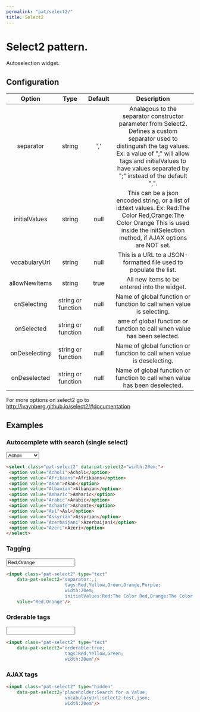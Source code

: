 ```yaml
---
permalink: "pat/select2/"
title: Select2
---
```


# Select2 pattern.

Autoselection widget.


## Configuration

| Option | Type | Default | Description |
|:-:|:-:|:-:|:-:|
| separator | string | ',' | Analagous to the separator constructor parameter from Select2. Defines a custom separator used to distinguish the tag values. Ex: a value of ";" will allow tags and initialValues to have values separated by ";" instead of the default ",". |
| initialValues | string | null | This can be a json encoded string, or a list of id:text values. Ex: Red:The Color Red,Orange:The Color Orange  This is used inside the initSelection method, if AJAX options are NOT set. |
| vocabularyUrl | string | null | This is a URL to a JSON-formatted file used to populate the list. |
| allowNewItems | string | true | All new items to be entered into the widget. |
| onSelecting | string or function | null | Name of global function or function to call when value is selecting. |
| onSelected | string or function | null | ame of global function or function to call when value has been selected. |
| onDeselecting | string or function | null | Name of global function or function to call when value is deselecting. |
| onDeselected | string or function | null | Name of global function or function to call when value has been deselected. |

For more options on select2 go to http://ivaynberg.github.io/select2/#documentation


## Examples

### Autocomplete with search (single select)

<select class="pat-select2" data-pat-select2="width:20em;">
 <option value="Acholi">Acholi</option>
 <option value="Afrikaans">Afrikaans</option>
 <option value="Akan">Akan</option>
 <option value="Albanian">Albanian</option>
 <option value="Amharic">Amharic</option>
 <option value="Arabic">Arabic</option>
 <option value="Ashante">Ashante</option>
 <option value="Asl">Asl</option>
 <option value="Assyrian">Assyrian</option>
 <option value="Azerbaijani">Azerbaijani</option>
 <option value="Azeri">Azeri</option>
</select>

```html
<select class="pat-select2" data-pat-select2="width:20em;">
 <option value="Acholi">Acholi</option>
 <option value="Afrikaans">Afrikaans</option>
 <option value="Akan">Akan</option>
 <option value="Albanian">Albanian</option>
 <option value="Amharic">Amharic</option>
 <option value="Arabic">Arabic</option>
 <option value="Ashante">Ashante</option>
 <option value="Asl">Asl</option>
 <option value="Assyrian">Assyrian</option>
 <option value="Azerbaijani">Azerbaijani</option>
 <option value="Azeri">Azeri</option>
</select>
```

### Tagging

<input class="pat-select2" type="text"
    data-pat-select2="separator:,;
                      tags:Red,Yellow,Green,Orange,Purple;
                      width:20em;
                      initialValues:Red:The Color Red,Orange:The Color Orange"
    value="Red,Orange"/>


```html
<input class="pat-select2" type="text"
    data-pat-select2="separator:,;
                      tags:Red,Yellow,Green,Orange,Purple;
                      width:20em;
                      initialValues:Red:The Color Red,Orange:The Color Orange"
    value="Red,Orange"/>
```

### Orderable tags

<input class="pat-select2" type="text"
    data-pat-select2="orderable:true;
                      tags:Red,Yellow,Green;
                      width:20em"/>

```html
<input class="pat-select2" type="text"
    data-pat-select2="orderable:true;
                      tags:Red,Yellow,Green;
                      width:20em"/>
```



### AJAX tags

<input class="pat-select2" type="hidden"
    data-pat-select2="placeholder:Search for a Value;
                      vocabularyUrl:select2-test.json;
                      width:20em"/>

```html
<input class="pat-select2" type="hidden"
    data-pat-select2="placeholder:Search for a Value;
                      vocabularyUrl:select2-test.json;
                      width:20em"/>
```
